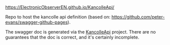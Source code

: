 https://ElectronicObserverEN.github.io/KancolleApi/

Repo to host the kancolle api definition (based on: https://github.com/peter-evans/swagger-github-pages).

The swagger doc is generated via the [KancolleApi](https://github.com/ElectronicObserverEN/ElectronicObserver/pull/496) project.
There are no guarantees that the doc is correct, and it's certainly incomplete.
